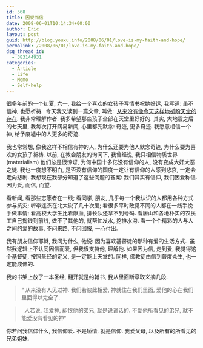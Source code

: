 ```yaml
---
id: 568
title: 因爱而信
date: 2008-06-01T10:14:34+00:00
author: Eric
layout: post
guid: http://blog.youxu.info/2008/06/01/love-is-my-faith-and-hope/
permalink: /2008/06/01/love-is-my-faith-and-hope/
dsq_thread_id:
  - 383144931
categories:
  - Article
  - Life
  - Memo
  - Self-help
---
```

很多年前的一个初夏, 六一, 我给一个喜欢的女孩子写情书祝她好运, 我写道: 虽不信神, 也愿祈祷.  今天我又读到一篇文章, 叫做:  <a href="http://%e4%bb%8e%e6%9d%a5%e6%b2%a1%e6%9c%89%e5%83%8f%e4%bb%8a%e5%a4%a9%e8%bf%99%e6%a0%b7%e5%9c%b0%e7%a5%88%e7%9b%bc%e5%a4%a9%e5%a0%82%e7%9a%84%e5%ad%98%e5%9c%a8/" target="_blank">从来没有像今天这样地祈盼天堂的存在</a>. 我非常理解作者. 我多希望那些孩子全部在天堂里好好的. 其实, 大地震之后的七天里, 我每次打开网易新闻, 心里都先默念: 奇迹, 更多奇迹. 我愿意相信一个神, 给予废墟中的人更多的奇迹.

我也常常想, 像我这样不相信有神的人, 为什么还要为他人默念奇迹, 为什么要为喜欢的女孩子祈祷. 以前, 在教会朋友的询问下, 我曾经说, 我只相信物质世界(materialism) 他们总是很惊讶, 为何中国十多亿没有信仰的人, 没有变成大奸大恶之徒. 我也一度想不明白, 是否没有信仰的国度一定让有信仰的人感到悲哀, 一定会走向悲剧. 我想现在我部分知道了这些问题的答案: 我们其实有信仰, 我们因爱称信. 因为爱, 而信, 而望.

看新闻, 看那些志愿者在一线; 看同学, 朋友, 几乎每一个我认识的人都用各种方式参与抗灾; 听李连杰在北大说了几十次爱; 看很多平时政见不同的人都在一线手挽手做事情; 看高校大学生比着献血, 排长队还拿不到号码. 看唐山和各地朴实的农民工自己掏钱到前线, 做不了其他的, 就帮忙发水, 挖排水沟. 看一个个精彩的人与人之间的爱的故事, 不问来路, 不问回报, 一心付出.

我有朋友信仰耶稣, 我问为什么, 他说: 因为喜欢基督徒的那种有爱的生活方式.  虽然我逻辑上不认同因信而爱, 但我很支持他, 理解他. 如果因为信, 走到爱, 我觉得这个基督徒, 按照圣经的定义, 是一定能上天堂的. 同样, 佛教徒由信到普度众生, 也一定能成佛的.

我的书架上放了一本圣经, 翻开就是约翰书, 我从里面断章取义摘几段.

> “<a name="11a449206a7f510a_12"></a> 从来没有人见过神. 我们若彼此相爱, 神就住在我们里面<wbr></wbr>, 爱他的心在我们里面得以完全了.
  
> <a name="11a449206a7f510a_12"></a> <a name="20"></a>  人若说, 我爱神, 却恨他的弟兄, 就是说谎话的. 不爱他所看见的弟兄, 就不能爱没有看见的神”
  
> <a name="20"></a>

<a name="20"></a>
  
<a name="11a449206a7f510a_12"></a>你若问我信仰什么, 我信仰爱. 不是矫情, 就是信仰. 我爱父母, 以及所有的所看见的兄弟姐妹.